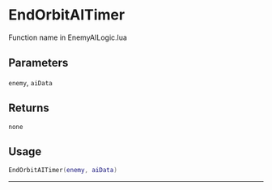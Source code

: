 # EndOrbitAITimer
Function name in EnemyAILogic.lua
## Parameters
`enemy`, `aiData`
## Returns
`none`
## Usage
```lua
EndOrbitAITimer(enemy, aiData)
```
---
